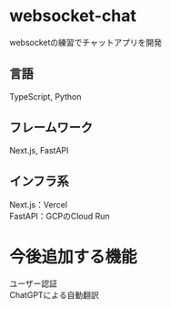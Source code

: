 # websocket-chat
websocketの練習でチャットアプリを開発  

## 言語
TypeScript, Python  
  
## フレームワーク
Next.js, FastAPI  

## インフラ系
Next.js：Vercel  
FastAPI：GCPのCloud Run  

# 今後追加する機能
ユーザー認証  
ChatGPTによる自動翻訳

